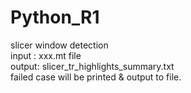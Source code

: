 # Python_R1
slicer window detection  
  input : xxx.mt file  
  output: slicer_tr_highlights_summary.txt  
  failed case will be printed & output to file.  
